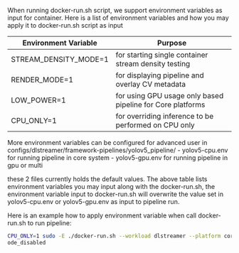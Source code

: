 When running docker-run.sh script, we support environment variables as input for container. Here is a list of environment variables and how you may apply it to docker-run.sh script as input

| Environment Variable   | Purpose                                                                 |
| -----------------------| ------------------------------------------------------------------------|
| STREAM_DENSITY_MODE=1  | for starting single container stream density testing                    |
| RENDER_MODE=1          | for displaying pipeline and overlay CV metadata                         |
| LOW_POWER=1            | for using GPU usage only based pipeline for Core platforms              |
| CPU_ONLY=1             | for overriding inference to be performed on CPU only                    |

More environment variables can be configured for advanced user in configs/dlstreamer/framework-pipelines/yolov5_pipeline/
    - yolov5-cpu.env for running pipeline in core system
    - yolov5-gpu.env for running pipeline in gpu or multi

these 2 files currently holds the default values. The above table lists environment variables you may input along with the docker-run.sh, the environment variable input to docker-run.sh will overwrite the value set in yolov5-cpu.env or yolov5-gpu.env as input to pipeline run.

Here is an example how to apply environment variable when call docker-run.sh to run pipeline:
```bash
CPU_ONLY=1 sudo -E ./docker-run.sh --workload dlstreamer --platform core --inputsrc rtsp://127.0.0.1:8554/camera_0 --ocr_disabled --barc
ode_disabled
```